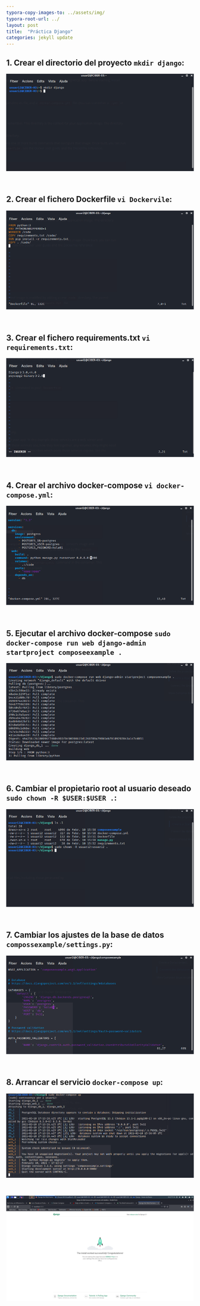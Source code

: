 ```yaml
---
typora-copy-images-to: ../assets/img/
typora-root-url: ../
layout: post
title:  "Práctica Django"
categories: jekyll update
---
```

## 1. Crear el directorio del proyecto `mkdir django`:

![mkdir_django](/assets/img/mkdir_django-1612977875806.png)

<br>

## 2. Crear el fichero Dockerfile `vi Dockervile`:

![Dockerfile](/assets/img/Dockerfile-1612977882938.png)

<br>



## 3. Crear el fichero requirements.txt `vi requirements.txt`:

![Requirements](/assets/img/Requirements-1612977895440.png)



<br>

## 4. Crear el archivo docker-compose `vi docker-compose.yml`:



![Docker_Compose_bienx3](/assets/img/Docker_Compose_bienx3-1612977901600.png)



<br>

## 5. Ejecutar el archivo docker-compose `sudo docker-compose run web django-admin startproject composeexample .`

![Docker_Project_ejec](/assets/img/Docker_Project_ejec.png)

<br>

## 6. Cambiar el propietario root al usuario deseado `sudo chown -R $USER:$USER .`:



![Chown](/assets/img/Chown-1612978149359.png)

<br>

## 7. Cambiar los ajustes de la base de datos `compossexample/settings.py`:

![Settings-py_bien](/assets/img/Settings-py_bien.png)

<br>

## 8. Arrancar el servicio `docker-compose up`:

![up](/assets/img/up.png)



<br>

![Django_localhost](/assets/img/Django_localhost.png)